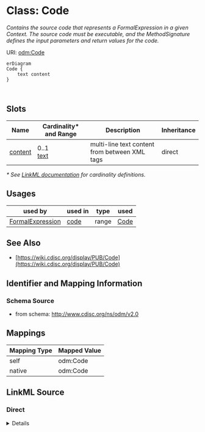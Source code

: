 # Class: Code

_Contains the source code that represents a FormalExpression in a given Context. The source code must be executable, and the MethodSignature defines the input parameters and return values for the code._




URI: [odm:Code](http://www.cdisc.org/ns/odm/v2.0/Code)


```mermaid
erDiagram
Code {
    text content  
}



```



<!-- no inheritance hierarchy -->


## Slots

| Name | Cardinality* and Range | Description | Inheritance |
| ---  | --- | --- | --- |
| [content](content.md) | 0..1 <br/> [text](text.md) | multi-line text content from between XML tags | direct |

_* See [LinkML documentation](https://linkml.io/linkml/schemas/slots.html#slot-cardinality) for cardinality definitions._




## Usages

| used by | used in | type | used |
| ---  | --- | --- | --- |
| [FormalExpression](FormalExpression.md) | [code](code.md) | range | [Code](Code.md) |






## See Also

* [https://wiki.cdisc.org/display/PUB/Code](https://wiki.cdisc.org/display/PUB/Code)

## Identifier and Mapping Information







### Schema Source


* from schema: http://www.cdisc.org/ns/odm/v2.0





## Mappings

| Mapping Type | Mapped Value |
| ---  | ---  |
| self | odm:Code |
| native | odm:Code |





## LinkML Source

<!-- TODO: investigate https://stackoverflow.com/questions/37606292/how-to-create-tabbed-code-blocks-in-mkdocs-or-sphinx -->

### Direct

<details>
```yaml
name: Code
description: Contains the source code that represents a FormalExpression in a given
  Context. The source code must be executable, and the MethodSignature defines the
  input parameters and return values for the code.
from_schema: http://www.cdisc.org/ns/odm/v2.0
see_also:
- https://wiki.cdisc.org/display/PUB/Code
rank: 1000
slots:
- content
slot_usage:
  content:
    name: content
    domain_of:
    - TranslatedText
    - Title
    - CheckValue
    - Code
    - WorkflowEnd
    - UserName
    - Prefix
    - Suffix
    - FullName
    - GivenName
    - FamilyName
    - StreetName
    - HouseNumber
    - City
    - StateProv
    - Country
    - PostalCode
    - OtherText
    - Meaning
    - LegalReason
    - DateTimeStamp
    - ReasonForChange
    - SourceID
    - FlagValue
    - FlagType
    - Value
    range: text
class_uri: odm:Code

```
</details>

### Induced

<details>
```yaml
name: Code
description: Contains the source code that represents a FormalExpression in a given
  Context. The source code must be executable, and the MethodSignature defines the
  input parameters and return values for the code.
from_schema: http://www.cdisc.org/ns/odm/v2.0
see_also:
- https://wiki.cdisc.org/display/PUB/Code
rank: 1000
slot_usage:
  content:
    name: content
    domain_of:
    - TranslatedText
    - Title
    - CheckValue
    - Code
    - WorkflowEnd
    - UserName
    - Prefix
    - Suffix
    - FullName
    - GivenName
    - FamilyName
    - StreetName
    - HouseNumber
    - City
    - StateProv
    - Country
    - PostalCode
    - OtherText
    - Meaning
    - LegalReason
    - DateTimeStamp
    - ReasonForChange
    - SourceID
    - FlagValue
    - FlagType
    - Value
    range: text
attributes:
  content:
    name: content
    description: multi-line text content from between XML tags
    from_schema: http://www.cdisc.org/ns/odm/v2.0
    rank: 1000
    alias: content
    owner: Code
    domain_of:
    - TranslatedText
    - Title
    - CheckValue
    - Code
    - WorkflowEnd
    - UserName
    - Prefix
    - Suffix
    - FullName
    - GivenName
    - FamilyName
    - StreetName
    - HouseNumber
    - City
    - StateProv
    - Country
    - PostalCode
    - OtherText
    - Meaning
    - LegalReason
    - DateTimeStamp
    - ReasonForChange
    - SourceID
    - FlagValue
    - FlagType
    - Value
    range: text
    inlined: true
class_uri: odm:Code

```
</details>